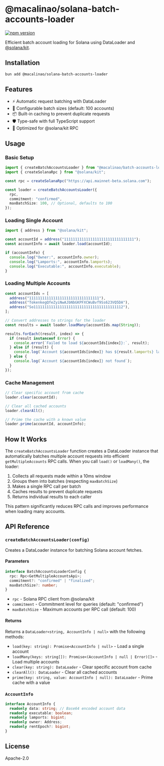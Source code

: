 # @macalinao/solana-batch-accounts-loader

[![npm version](https://img.shields.io/npm/v/@macalinao/solana-batch-accounts-loader.svg)](https://www.npmjs.com/package/@macalinao/solana-batch-accounts-loader)

Efficient batch account loading for Solana using DataLoader and [@solana/kit](https://github.com/solana-developers/solana-web3.js-v2).

## Installation

```bash
bun add @macalinao/solana-batch-accounts-loader
```

## Features

- ⚡ Automatic request batching with DataLoader
- 🔄 Configurable batch sizes (default: 100 accounts)
- 📦 Built-in caching to prevent duplicate requests
- 🛡️ Type-safe with full TypeScript support
- 🎯 Optimized for @solana/kit RPC

## Usage

### Basic Setup

```typescript
import { createBatchAccountsLoader } from "@macalinao/batch-accounts-loader";
import { createSolanaRpc } from "@solana/kit";

const rpc = createSolanaRpc("https://api.mainnet-beta.solana.com");

const loader = createBatchAccountsLoader({
  rpc,
  commitment: "confirmed",
  maxBatchSize: 100, // Optional, defaults to 100
});
```

### Loading Single Account

```typescript
import { address } from "@solana/kit";

const accountId = address("11111111111111111111111111111111");
const accountInfo = await loader.load(accountId);

if (accountInfo) {
  console.log("Owner:", accountInfo.owner);
  console.log("Lamports:", accountInfo.lamports);
  console.log("Executable:", accountInfo.executable);
}
```

### Loading Multiple Accounts

```typescript
const accountIds = [
  address("11111111111111111111111111111111"),
  address("TokenkegQfeZyiNwAJbNbGKPFXCWuBvf9Ss623VQ5DA"),
  address("So11111111111111111111111111111111111111112"),
];

// Convert addresses to strings for the loader
const results = await loader.loadMany(accountIds.map(String));

results.forEach((result, index) => {
  if (result instanceof Error) {
    console.error(`Failed to load ${accountIds[index]}:`, result);
  } else if (result) {
    console.log(`Account ${accountIds[index]} has ${result.lamports} lamports`);
  } else {
    console.log(`Account ${accountIds[index]} not found`);
  }
});
```

### Cache Management

```typescript
// Clear specific account from cache
loader.clear(accountId);

// Clear all cached accounts
loader.clearAll();

// Prime the cache with a known value
loader.prime(accountId, accountInfo);
```

## How It Works

The `createBatchAccountsLoader` function creates a DataLoader instance that automatically batches multiple account requests into efficient `getMultipleAccounts` RPC calls. When you call `load()` or `loadMany()`, the loader:

1. Collects all requests made within a 10ms window
2. Groups them into batches (respecting `maxBatchSize`)
3. Makes a single RPC call per batch
4. Caches results to prevent duplicate requests
5. Returns individual results to each caller

This pattern significantly reduces RPC calls and improves performance when loading many accounts.

## API Reference

### `createBatchAccountsLoader(config)`

Creates a DataLoader instance for batching Solana account fetches.

#### Parameters

```typescript
interface BatchAccountsLoaderConfig {
  rpc: Rpc<GetMultipleAccountsApi>;
  commitment?: "confirmed" | "finalized";
  maxBatchSize?: number;
}
```

- `rpc` - Solana RPC client from @solana/kit
- `commitment` - Commitment level for queries (default: "confirmed")
- `maxBatchSize` - Maximum accounts per RPC call (default: 100)

#### Returns

Returns a `DataLoader<string, AccountInfo | null>` with the following methods:

- `load(key: string): Promise<AccountInfo | null>` - Load a single account
- `loadMany(keys: string[]): Promise<(AccountInfo | null | Error)[]>` - Load multiple accounts
- `clear(key: string): DataLoader` - Clear specific account from cache
- `clearAll(): DataLoader` - Clear all cached accounts
- `prime(key: string, value: AccountInfo | null): DataLoader` - Prime cache with a value

### `AccountInfo`

```typescript
interface AccountInfo {
  readonly data: string; // Base64 encoded account data
  readonly executable: boolean;
  readonly lamports: bigint;
  readonly owner: Address;
  readonly rentEpoch?: bigint;
}
```

## License

Apache-2.0